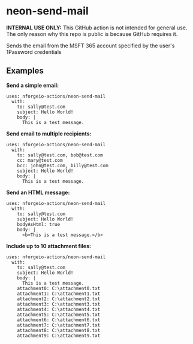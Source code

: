 # neon-send-mail

**INTERNAL USE ONLY:** This GitHub action is not intended for general use.  The only reason why this repo is public is because GitHub requires it.

Sends the email from the MSFT 365 account specified by the user's 1Password credentials

## Examples

**Send a simple email:**
```
uses: nforgeio-actions/neon-send-mail 
  with:
    to: sally@test.com
    subject: Hello World!
    body: |
      This is a test message.
```

**Send email to multiple recipients:**
```
uses: nforgeio-actions/neon-send-mail 
  with:
    to: sally@test.com, bob@test.com
    cc: mary@test.com
    bcc: john@test.com, billy@test.com
    subject: Hello World!
    body: |
      This is a test message.
```

**Send an HTML message:**
```
uses: nforgeio-actions/neon-send-mail 
  with:
    to: sally@test.com
    subject: Hello World!
    bodyAsHtml: true
    body: |
      <b>This is a test message.</b>
```

**Include up to 10 attachment files:**
```
uses: nforgeio-actions/neon-send-mail 
  with:
    to: sally@test.com
    subject: Hello World!
    body: |
      This is a test message.
    attachment0: C:\attachment0.txt
    attachment1: C:\attachment1.txt
    attachment2: C:\attachment2.txt
    attachment3: C:\attachment3.txt
    attachment4: C:\attachment4.txt
    attachment5: C:\attachment5.txt
    attachment6: C:\attachment6.txt
    attachment7: C:\attachment7.txt
    attachment8: C:\attachment8.txt
    attachment9: C:\attachment9.txt
```

